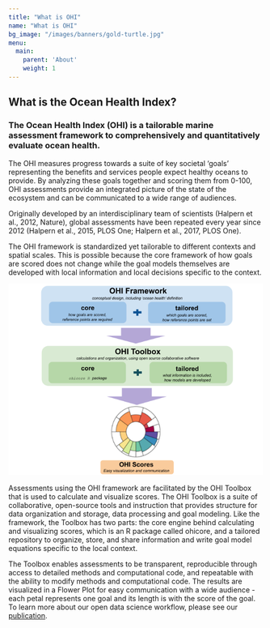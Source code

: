 ```yaml
---
title: "What is OHI"
name: "What is OHI"
bg_image: "/images/banners/gold-turtle.jpg"
menu:
  main:
    parent: 'About'
    weight: 1
---
```


## What is the Ocean Health Index?

### The Ocean Health Index (OHI) is a tailorable marine assessment framework to comprehensively and quantitatively evaluate ocean health.

The OHI measures progress towards a suite of key societal ‘goals’ representing the benefits and services people expect healthy oceans to provide. By analyzing these goals together and scoring them from 0-100, OHI assessments provide an integrated picture of the state of the ecosystem and can be communicated to a wide range of audiences.

Originally developed by an interdisciplinary team of scientists (Halpern et al., 2012, Nature), global assessments have been repeated every year since 2012 (Halpern et al., 2015, PLOS One; Halpern et al., 2017, PLOS One).

The OHI framework is standardized yet tailorable to different contexts and spatial scales. This is possible because the core framework of how goals are scored does not change while the goal models themselves are developed with local information and local decisions specific to the context.

![OHI-Flow-Chart](/images/infographs/ohi_framework_flower.png)

Assessments using the OHI framework are facilitated by the OHI Toolbox that is used to calculate and visualize scores. The OHI Toolbox is a suite of collaborative, open-source tools and instruction that provides structure for data organization and storage, data processing and goal modeling. Like the framework, the Toolbox has two parts: the core engine behind calculating and visualizing scores, which is an R package called ohicore, and a tailored repository to organize, store, and share information and write goal model equations specific to the local context.

The Toolbox enables assessments to be transparent, reproducible through access to detailed methods and computational code, and repeatable with the ability to modify methods and computational code. The results are visualized in a Flower Plot for easy communication with a wide audience - each petal represents one goal and its length is with the score of the goal. To learn more about our open data science workflow, please see our [publication](https://www.nature.com/articles/s41559-017-0160).
